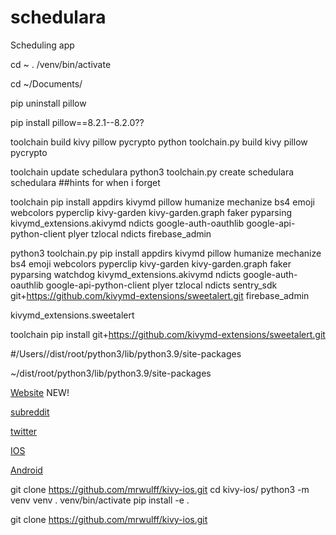 # schedulara
Scheduling app


cd ~
. /venv/bin/activate

cd ~/Documents/

pip uninstall pillow

pip install pillow==8.2.1--8.2.0??

toolchain build kivy pillow pycrypto
python toolchain.py build kivy pillow pycrypto


toolchain update schedulara
python3 toolchain.py create schedulara schedulara
##hints for when i forget

toolchain pip install appdirs kivymd pillow humanize mechanize bs4 emoji webcolors pyperclip kivy-garden kivy-garden.graph faker pyparsing kivymd_extensions.akivymd ndicts google-auth-oauthlib google-api-python-client plyer tzlocal ndicts firebase_admin

python3 toolchain.py pip install appdirs kivymd pillow humanize mechanize bs4 emoji webcolors pyperclip kivy-garden kivy-garden.graph faker pyparsing watchdog kivymd_extensions.akivymd ndicts google-auth-oauthlib google-api-python-client plyer tzlocal ndicts sentry_sdk git+https://github.com/kivymd-extensions/sweetalert.git firebase_admin

kivymd_extensions.sweetalert

toolchain pip install git+https://github.com/kivymd-extensions/sweetalert.git

#/Users/<name>/dist/root/python3/lib/python3.9/site-packages

~/dist/root/python3/lib/python3.9/site-packages



[Website](https://schedulara.app) NEW!

[subreddit](https://reddit.com/r/schedulara)

[twitter](https://twitter.com/schedulara_app)

[IOS](https://twitter.com/schedulara_app)

[Android](https://kevinwulff.com/schedulara.aab)





git clone https://github.com/mrwulff/kivy-ios.git
cd kivy-ios/
python3 -m venv venv
. venv/bin/activate
pip install -e .





git clone https://github.com/mrwulff/kivy-ios.git